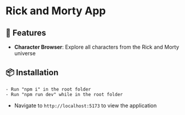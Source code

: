 # Rick and Morty App

## 🚀 Features
- **Character Browser**: Explore all characters from the Rick and Morty universe

## 📦 Installation
	- Run "npm i" in the root folder
	- Run "npm run dev" while in the root folder
   - Navigate to `http://localhost:5173` to view the application
